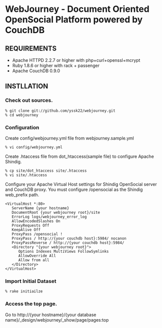 # WebJourney - Document Oriented OpenSocial Platform powered by CouchDB

## REQUIREMENTS

* Apache HTTPD 2.2.7 or higher with php+curl+openssl+mcrypt
* Ruby 1.8.6 or higher with rack + passenger
* Apache CouchDB 0.9.0

## INSTLLATION

### Check out sources.

    % git clone git://github.com/yssk22/webjourney.git
    % cd webjourney

### Configuration

Create config/webjourney.yml file from webjourney.sample.yml

    % vi config/webjourney.yml

Create .htaccess file from dot_htaccess(sample file) to configure Apache Shindig.

    % cp site/dot_htaccess site/.htaccess
    % vi site/.htaccess

Configure your Apache Virtual Host settings for Shindig OpenSocial server and CouchDB proxy.
You must configure /opensocial as the Shindig web_prefix path.

    <VirtualHost *:80>
       ServerName {your hostname}
       DocumentRoot {your webjourney root}/site
       ErrorLog logs/webjourney_error_log
       AllowEncodedSlashes On
       ProxyRequests Off
       KeepAlive Off
       ProxyPass /opensocial !
       ProxyPass / http://{your couchdb host}:5984/ nocanon
       ProxyPassReverse / http://{your couchdb host}:5984/
       <Directory "{your webjourney root}">
          Options Indexes MultiViews FollowSymlinks
          AllowOverride All
          Allow from all
       </Directory>
    </VirtualHost>

### Import Initial Dataset

    % rake initiailze

### Access the top page.

Go to http://{your hostname}/{your database name}/_design/webjourney/_show/page/pages:top

